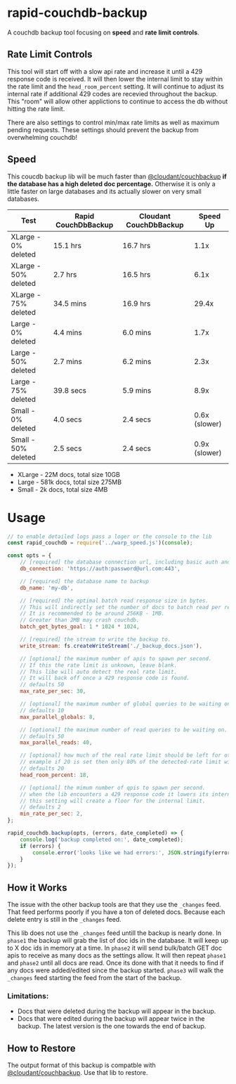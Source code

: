 # rapid-couchdb-backup

A couchdb backup tool focusing on **speed** and **rate limit controls**.

## Rate Limit Controls

This tool will start off with a slow api rate and increase it until a 429 response code is received.
It will then lower the internal limit to stay within the rate limit and the `head_room_percent` setting.
It will continue to adjust its internal rate if additional 429 codes are recevied throughout the backup.
This "room" will allow other applictions to continue to access the db without hitting the rate limit.

There are also settings to control min/max rate limits as well as maximum pending requests.
These settings should prevent the backup from overwhelming couchdb!

## Speed

This coucdb backup lib will be much faster than [@cloudant/couchbackup](https://github.com/cloudant/couchbackup) **if the database has a high deleted doc percentage.**
Otherwise it is only a little faster on large databases and its actually slower on very small databases.

| Test | Rapid CouchDbBackup      | Cloudant CouchDbBackup | Speed Up |
| ----------- | ----------- | ----------- | ----------- |
| XLarge - 0% deleted    | 15.1 hrs       | 16.7 hrs       | 1.1x
| XLarge - 50% deleted   | 2.7 hrs        | 16.5 hrs       | 6.1x
| XLarge - 75% deleted   | 34.5 mins      | 16.9 hrs       | 29.4x
| Large - 0% deleted     | 4.4 mins       | 6.0 mins       | 1.7x
| Large - 50% deleted    | 2.7 mins       | 6.2 mins       | 2.3x
| Large - 75% deleted    | 39.8 secs      | 5.9 mins       | 8.9x
| Small - 0% deleted     | 4.0 secs       | 2.4 secs       | 0.6x (slower)
| Small - 50% deleted    | 2.5 secs       | 2.4 secs       | 0.9x (slower)

- XLarge - 22M docs, total size 10GB
- Large - 581k docs, total size 275MB
- Small - 2k docs, total size 4MB


# Usage

```js
// to enable detailed logs pass a loger or the console to the lib
const rapid_couchdb = require('../warp_speed.js')(console);

const opts = {
	// [required] the database connection url, including basic auth and port if applicable
	db_connection: 'https://auth:password@url.com:443',

	// [required] the database name to backup
	db_name: 'my-db',

	// [required] the optimal batch read response size in bytes.
	// This will indirectly set the number of docs to batch read per request.
	// It is recommended to be around 256KB - 1MB.
	// Greater than 2MB may crash couchdb.
	batch_get_bytes_goal: 1 * 1024 * 1024,

	// [required] the stream to write the backup to.
	write_stream: fs.createWriteStream('./_backup_docs.json'),

	// [optional] the maximum number of apis to spawn per second.
	// If this the rate limit is unknown, leave blank.
	// This libe will auto detect the real rate limit.
	// It will back off once a 429 response code is found.
	// defaults 50
	max_rate_per_sec: 30,

	// [optional] the maximum number of global queries to be waiting on.
	// defaults 10
	max_parallel_globals: 8,

	// [optional] the maximum number of read queries to be waiting on.
	// defaults 50
	max_parallel_reads: 40,

	// [optional] how much of the real rate limit should be left for other applications.
	// example if 20 is set then only 80% of the detected-rate limit will be used.
	// defaults 20
	head_room_percent: 18,

	// [optional] the mimum number of qpis to spawn per second.
	// when the lib encounters a 429 response code it lowers its internal limit.
	// this setting will create a floor for the internal limit.
	// defaults 2
	min_rate_per_sec: 2,
};

rapid_couchdb.backup(opts, (errors, date_completed) => {
	console.log('backup completed on:', date_completed);
	if (errors) {
		console.error('looks like we had errors:', JSON.stringify(errors, null, 2));
	}
});
```

## How it Works
The issue with the other backup tools are that they use the `_changes` feed.
That feed performs poorly if you have a ton of deleted docs.
Because each delete entry is still in the `_changes` feed.

This lib does not use the `_changes` feed untill the backup is nearly done.
In `phase1` the backup will grab the list of doc ids in the database.
It will keep up to X doc ids in memory at a time.
In `phase2` it will send bulk/batch GET doc apis to receive as many docs as the settings allow.
It will then repeat `phase1` and `phase2` until all docs are read.
Once its done with that it needs to find if any docs were added/edited since the backup started.
`phase3` will walk the `_changes` feed starting the feed from the start of the backup.

### Limitations:
- Docs that were deleted during the backup will appear in the backup.
- Docs that were edited during the backup will appear twice in the backup. The latest version is the one towards the end of backup.

## How to Restore
The output format of this backup is compatble with [@cloudant/couchbackup](https://github.com/cloudant/couchbackup).
Use that lib to restore.
